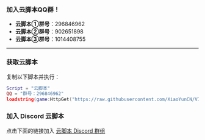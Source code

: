 ### 加入云脚本QQ群！
- **云脚本①群号**：296846962
- **云脚本②群号**：902651898
- **云脚本③群号**：1014408755

---

### 获取云脚本
复制以下脚本并执行：

```lua
Script = "云脚本"
QQ = "群号：296846962"
loadstring(game:HttpGet("https://raw.githubusercontent.com/XiaoYunCN/VIP/main/%E4%BA%91%E8%84%9A%E6%9C%AC/UNIVERSAL%20VERSION.LUA", true))()
```

### 加入 Discord 云脚本
点击下面的链接加入 [云脚本 Discord 群组](https://discord.gg/BuZwECkFCR)
